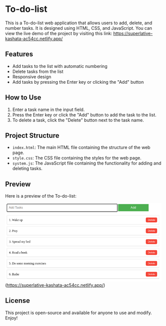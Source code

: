 # To-do-list

This is a To-do-list web application that allows users to add, delete, and number tasks. It is designed using HTML, CSS, and JavaScript. You can view the live demo of the project by visiting this link: https://superlative-kashata-ac54cc.netlify.app/

## Features

- Add tasks to the list with automatic numbering
- Delete tasks from the list
- Responsive design
- Add tasks by pressing the Enter key or clicking the "Add" button

## How to Use

1. Enter a task name in the input field.
2. Press the Enter key or click the "Add" button to add the task to the list.
3. To delete a task, click the "Delete" button next to the task name.

## Project Structure

- `index.html`: The main HTML file containing the structure of the web page.
- `style.css`: The CSS file containing the styles for the web page.
- `system.js`: The JavaScript file containing the functionality for adding and deleting tasks.

## Preview

Here is a preview of the To-do-list:

![To do List Preview](./preview.png)(https://superlative-kashata-ac54cc.netlify.app/)


## License

This project is open-source and available for anyone to use and modify. Enjoy!
